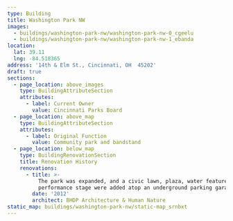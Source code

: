 ```yaml
---
type: Building
title: Washington Park NW
images:
  - buildings/washington-park-nw/washington-park-nw-0_cgeelu
  - buildings/washington-park-nw/washington-park-nw-1_ebanda
location:
  lat: 39.11
  lng: -84.518365
address: '14th & Elm St., Cincinnati, OH  45202'
draft: true
sections:
  - page_location: above_images
    type: BuildingAttributeSection
    attributes:
      - label: Current Owner
        value: Cincinnati Parks Board
  - page_location: above_map
    type: BuildingAttributeSection
    attributes:
      - label: Original Function
        value: Community park and bandstand
  - page_location: below_map
    type: BuildingRenovationSection
    title: Renovation History
    renovations:
      - title: >-
          The park was expanded, and a civic lawn, plaza, water feature, and
          performance stage were added atop an underground parking garage.
        date: '2012'
        architect: BHDP Architecture & Human Nature
static_map: buildings/washington-park-nw/static-map_srnbxt
---
```

